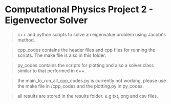 # Computational Physics Project 2 - Eigenvector Solver

> c++ and python scripts to solve an eigenvalue problem using Jacobi's method.

> cpp_codes contains the header files and cpp files for running the scripts. The make file is also in this folder.

> py_codes contains the scripts for plotting and also a solver class similar to that performed in c++.

> the main_to_run_all_cpp_codes.py is currently not working, please use the make file in /cpp_codes and the plotting.py in py_codes.

> all results are stored in the results folder. e.g txt, png and csv files.

